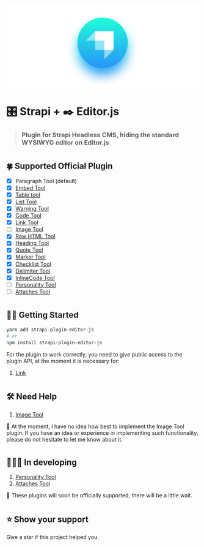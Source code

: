 <img src="./strapi-plugin-editor-js.png">

# 🎛 Strapi + ✒️ Editor.js
> ### Plugin for Strapi Headless CMS, hiding the standard WYSIWYG editor on Editor.js
#
## 🍀 Supported Official Plugin

- [x] Paragraph Tool (default)
- [x] [Embed Tool](https://github.com/editor-js/embed)
- [x] [Table tool](https://github.com/editor-js/table)
- [x] [List Tool](https://github.com/editor-js/list)
- [x] [Warning Tool](https://github.com/editor-js/warning)
- [x] [Code Tool](https://github.com/editor-js/code)
- [x] [Link Tool](https://github.com/editor-js/link)
- [ ] [Image Tool](https://github.com/editor-js/image)
- [x] [Raw HTML Tool](https://github.com/editor-js/raw)
- [x] [Heading Tool](https://github.com/editor-js/header)
- [x] [Quote Tool](https://github.com/editor-js/quote)
- [x] [Marker Tool](https://github.com/editor-js/marker)
- [x] [Checklist Tool](https://github.com/editor-js/checklist)
- [x] [Delimiter Tool](https://github.com/editor-js/delimiter)
- [x] [InlineCode Tool](https://github.com/editor-js/inline-code)
- [ ] [Personality Tool](https://github.com/editor-js/personality)
- [ ] [Attaches Tool](https://github.com/editor-js/attaches)
#
## 🤟🏻 Getting Started
```bash
yarn add strapi-plugin-editor-js
# or
npm install strapi-plugin-editor-js
```
For the plugin to work correctly, you need to give public access to the plugin API, at the moment it is necessary for:
1. [Link](https://github.com/editor-js/link)
#
## 🛠 Need Help

1. [Image Tool](https://github.com/editor-js/image)

🚸 At the moment, I have no idea how best to implement the Image Tool plugin. If you have an idea or experience in implementing such functionality, please do not hesitate to let me know about it.
#
## 👨🏻‍🏭 In developing

1. [Personality Tool](https://github.com/editor-js/personality)
2. [Attaches Tool](https://github.com/editor-js/attaches)

🧐 These plugins will soon be officially supported, there will be a little wait.
#
## ⭐️ Show your support

Give a star if this project helped you.